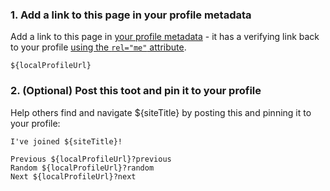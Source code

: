 ### 1. Add a link to this page in your profile metadata

Add a link to this page in [your profile metadata](https://docs.joinmastodon.org/user/profile/#fields) - it has a verifying link back to your profile [using the `rel="me"` attribute](https://docs.joinmastodon.org/user/profile/#verification).

```
${localProfileUrl}
```

### 2. (Optional) Post this toot and pin it to your profile

Help others find and navigate ${siteTitle} by posting this and pinning it to your profile:

```
I've joined ${siteTitle}!

Previous ${localProfileUrl}?previous
Random ${localProfileUrl}?random
Next ${localProfileUrl}?next
```
